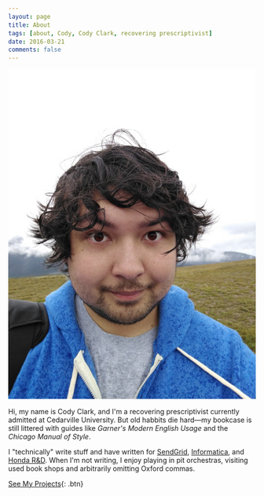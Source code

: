 ```yaml
---
layout: page
title: About
tags: [about, Cody, Cody Clark, recovering prescriptivist]
date: 2016-03-21
comments: false
---
```


![me](/assets/img/12005.jpg)

Hi, my name is Cody Clark, and I'm a recovering prescriptivist currently admitted at Cedarville University. But old habbits die hard—my bookcase is still littered with guides like *Garner's Modern English Usage* and the *Chicago Manual of Style*. 

I "technically" write stuff and have written for [SendGrid](https:sendgrid.com), [Informatica](https:informatica.com), and [Honda R&D](www.hondaresearch.com). When I'm not writing, I enjoy playing in pit orchestras, visiting used book shops and arbitrarily omitting Oxford commas. 

[See My Projects](/tags){: .btn}
